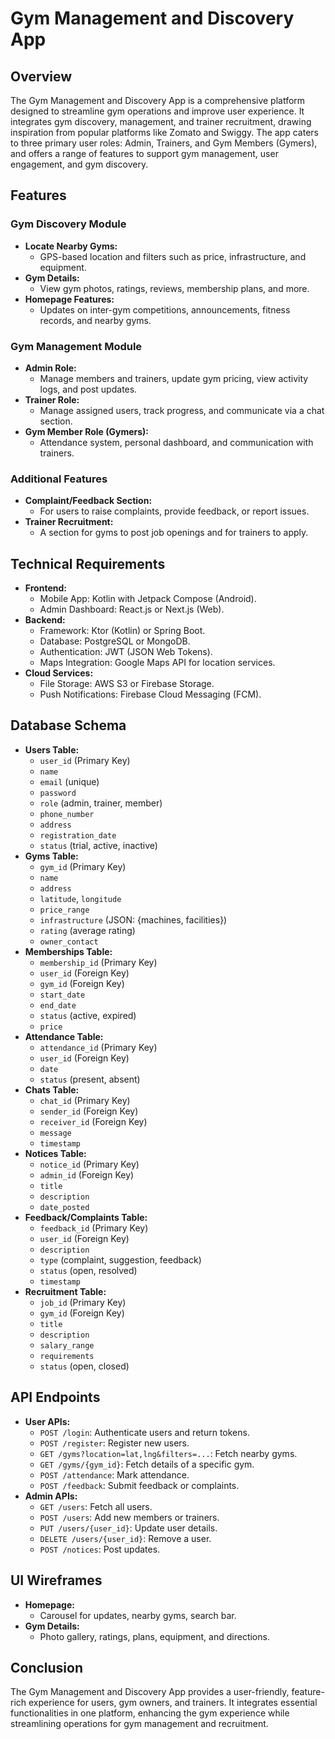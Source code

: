 # Gym Management and Discovery App

## Overview

The Gym Management and Discovery App is a comprehensive platform designed to streamline gym operations and improve user experience. It integrates gym discovery, management, and trainer recruitment, drawing inspiration from popular platforms like Zomato and Swiggy. The app caters to three primary user roles: Admin, Trainers, and Gym Members (Gymers), and offers a range of features to support gym management, user engagement, and gym discovery.

## Features

### Gym Discovery Module
* **Locate Nearby Gyms:**
  * GPS-based location and filters such as price, infrastructure, and equipment.
* **Gym Details:**
  * View gym photos, ratings, reviews, membership plans, and more.
* **Homepage Features:**
  * Updates on inter-gym competitions, announcements, fitness records, and nearby gyms.

### Gym Management Module
* **Admin Role:**
  * Manage members and trainers, update gym pricing, view activity logs, and post updates.
* **Trainer Role:**
  * Manage assigned users, track progress, and communicate via a chat section.
* **Gym Member Role (Gymers):**
  * Attendance system, personal dashboard, and communication with trainers.

### Additional Features
* **Complaint/Feedback Section:**
  * For users to raise complaints, provide feedback, or report issues.
* **Trainer Recruitment:**
  * A section for gyms to post job openings and for trainers to apply.

## Technical Requirements

* **Frontend:**
  * Mobile App: Kotlin with Jetpack Compose (Android).
  * Admin Dashboard: React.js or Next.js (Web).
* **Backend:**
  * Framework: Ktor (Kotlin) or Spring Boot.
  * Database: PostgreSQL or MongoDB.
  * Authentication: JWT (JSON Web Tokens).
  * Maps Integration: Google Maps API for location services.
* **Cloud Services:**
  * File Storage: AWS S3 or Firebase Storage.
  * Push Notifications: Firebase Cloud Messaging (FCM).

## Database Schema

* **Users Table:**
  * `user_id` (Primary Key)
  * `name`
  * `email` (unique)
  * `password`
  * `role` (admin, trainer, member)
  * `phone_number`
  * `address`
  * `registration_date`
  * `status` (trial, active, inactive)
* **Gyms Table:**
  * `gym_id` (Primary Key)
  * `name`
  * `address`
  * `latitude`, `longitude`
  * `price_range`
  * `infrastructure` (JSON: {machines, facilities})
  * `rating` (average rating)
  * `owner_contact`
* **Memberships Table:**
  * `membership_id` (Primary Key)
  * `user_id` (Foreign Key)
  * `gym_id` (Foreign Key)
  * `start_date`
  * `end_date`
  * `status` (active, expired)
  * `price`
* **Attendance Table:**
  * `attendance_id` (Primary Key)
  * `user_id` (Foreign Key)
  * `date`
  * `status` (present, absent)
* **Chats Table:**
  * `chat_id` (Primary Key)
  * `sender_id` (Foreign Key)
  * `receiver_id` (Foreign Key)
  * `message`
  * `timestamp`
* **Notices Table:**
  * `notice_id` (Primary Key)
  * `admin_id` (Foreign Key)
  * `title`
  * `description`
  * `date_posted`
* **Feedback/Complaints Table:**
  * `feedback_id` (Primary Key)
  * `user_id` (Foreign Key)
  * `description`
  * `type` (complaint, suggestion, feedback)
  * `status` (open, resolved)
  * `timestamp`
* **Recruitment Table:**
  * `job_id` (Primary Key)
  * `gym_id` (Foreign Key)
  * `title`
  * `description`
  * `salary_range`
  * `requirements`
  * `status` (open, closed)

## API Endpoints

* **User APIs:**
  * `POST /login`: Authenticate users and return tokens.
  * `POST /register`: Register new users.
  * `GET /gyms?location=lat,lng&filters=...`: Fetch nearby gyms.
  * `GET /gyms/{gym_id}`: Fetch details of a specific gym.
  * `POST /attendance`: Mark attendance.
  * `POST /feedback`: Submit feedback or complaints.
* **Admin APIs:**
  * `GET /users`: Fetch all users.
  * `POST /users`: Add new members or trainers.
  * `PUT /users/{user_id}`: Update user details.
  * `DELETE /users/{user_id}`: Remove a user.
  * `POST /notices`: Post updates.
## UI Wireframes

* **Homepage:**
  * Carousel for updates, nearby gyms, search bar.
* **Gym Details:**
  * Photo gallery, ratings, plans, equipment, and directions.

## Conclusion

The Gym Management and Discovery App provides a user-friendly, feature-rich experience for users, gym owners, and trainers. It integrates essential functionalities in one platform, enhancing the gym experience while streamlining operations for gym management and recruitment.
